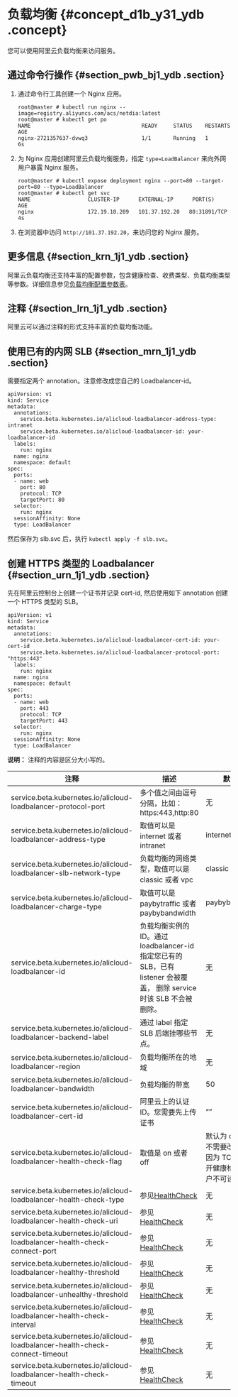 # 负载均衡 {#concept_d1b_y31_ydb .concept}

您可以使用阿里云负载均衡来访问服务。

## 通过命令行操作 {#section_pwb_bj1_ydb .section}

1.  通过命令行工具创建一个 Nginx 应用。

    ```
    root@master # kubectl run nginx --image=registry.aliyuncs.com/acs/netdia:latest
    root@master # kubectl get po 
    NAME                                   READY     STATUS    RESTARTS   AGE
    nginx-2721357637-dvwq3                 1/1       Running   1          6s
    ```

2.  为 Nginx 应用创建阿里云负载均衡服务，指定 `type=LoadBalancer` 来向外网用户暴露 Nginx 服务。

    ```
    root@master # kubectl expose deployment nginx --port=80 --target-port=80 --type=LoadBalancer
    root@master # kubectl get svc
    NAME                  CLUSTER-IP      EXTERNAL-IP      PORT(S)                        AGE
    nginx                 172.19.10.209   101.37.192.20   80:31891/TCP                   4s
    ```

3.  在浏览器中访问 `http://101.37.192.20`，来访问您的 Nginx 服务。

## 更多信息 {#section_krn_1j1_ydb .section}

阿里云负载均衡还支持丰富的配置参数，包含健康检查、收费类型、负载均衡类型等参数。详细信息参见[负载均衡配置参数表](#table_csn_1j1_ydb)。

## 注释 {#section_lrn_1j1_ydb .section}

阿里云可以通过注释的形式支持丰富的负载均衡功能。

## 使用已有的内网 SLB {#section_mrn_1j1_ydb .section}

需要指定两个 annotation。注意修改成您自己的 Loadbalancer-id。

```
apiVersion: v1
kind: Service
metadata:
  annotations:
    service.beta.kubernetes.io/alicloud-loadbalancer-address-type: intranet
    service.beta.kubernetes.io/alicloud-loadbalancer-id: your-loadbalancer-id
  labels:
    run: nginx
  name: nginx
  namespace: default
spec:
  ports:
  - name: web
    port: 80
    protocol: TCP
    targetPort: 80
  selector:
    run: nginx
  sessionAffinity: None
  type: LoadBalancer
```

然后保存为 slb.svc 后，执行 `kubectl apply -f slb.svc`。

## 创建 HTTPS 类型的 Loadbalancer {#section_urn_1j1_ydb .section}

先在阿里云控制台上创建一个证书并记录 cert-id, 然后使用如下 annotation 创建一个 HTTPS 类型的 SLB。

```
apiVersion: v1
kind: Service
metadata:
  annotations:
    service.beta.kubernetes.io/alicloud-loadbalancer-cert-id: your-cert-id
    service.beta.kubernetes.io/alicloud-loadbalancer-protocol-port: "https:443"
  labels:
    run: nginx
  name: nginx
  namespace: default
spec:
  ports:
  - name: web
    port: 443
    protocol: TCP
    targetPort: 443
  selector:
    run: nginx
  sessionAffinity: None
  type: LoadBalancer
```

**说明：** 注释的内容是区分大小写的。

|注释|描述|默认值|
|--|--|---|
|service.beta.kubernetes.io/alicloud-loadbalancer-protocol-port|多个值之间由逗号分隔，比如：https:443,http:80|无|
|service.beta.kubernetes.io/alicloud-loadbalancer-address-type|取值可以是 internet 或者 intranet|internet|
|service.beta.kubernetes.io/alicloud-loadbalancer-slb-network-type|负载均衡的网络类型，取值可以是 classic 或者 vpc|classic|
|service.beta.kubernetes.io/alicloud-loadbalancer-charge-type|取值可以是 paybytraffic 或者 paybybandwidth|paybybandwidth|
|service.beta.kubernetes.io/alicloud-loadbalancer-id|负载均衡实例的 ID。通过 loadbalancer-id 指定您已有的 SLB，已有 listener 会被覆盖， 删除 service 时该 SLB 不会被删除。|无|
|service.beta.kubernetes.io/alicloud-loadbalancer-backend-label|通过 label 指定 SLB 后端挂哪些节点。|无|
|service.beta.kubernetes.io/alicloud-loadbalancer-region|负载均衡所在的地域|无|
|service.beta.kubernetes.io/alicloud-loadbalancer-bandwidth|负载均衡的带宽|50|
|service.beta.kubernetes.io/alicloud-loadbalancer-cert-id|阿里云上的认证 ID。您需要先上传证书|“”|
|service.beta.kubernetes.io/alicloud-loadbalancer-health-check-flag|取值是 on 或者 off|默认为 off。TCP 不需要改参数。因为 TCP 默认打开健康检查，用户不可设置。|
|service.beta.kubernetes.io/alicloud-loadbalancer-health-check-type|参见[HealthCheck](../../../../intl.zh-CN/API参考/监听/TCP监听/CreateLoadBalancerTCPListener.md#table_u2n_zrk_cz)|无|
|service.beta.kubernetes.io/alicloud-loadbalancer-health-check-uri|参见 [HealthCheck](../../../../intl.zh-CN/API参考/监听/TCP监听/CreateLoadBalancerTCPListener.md#table_u2n_zrk_cz)|无|
|service.beta.kubernetes.io/alicloud-loadbalancer-health-check-connect-port|参见 [HealthCheck](../../../../intl.zh-CN/API参考/监听/TCP监听/CreateLoadBalancerTCPListener.md#table_u2n_zrk_cz)|无|
|service.beta.kubernetes.io/alicloud-loadbalancer-healthy-threshold|参见 [HealthCheck](../../../../intl.zh-CN/API参考/监听/TCP监听/CreateLoadBalancerTCPListener.md#table_u2n_zrk_cz)|无|
|service.beta.kubernetes.io/alicloud-loadbalancer-unhealthy-threshold|参见 [HealthCheck](../../../../intl.zh-CN/API参考/监听/TCP监听/CreateLoadBalancerTCPListener.md#table_u2n_zrk_cz)|无|
|service.beta.kubernetes.io/alicloud-loadbalancer-health-check-interval|参见 [HealthCheck](../../../../intl.zh-CN/API参考/监听/TCP监听/CreateLoadBalancerTCPListener.md#table_u2n_zrk_cz)|无|
|service.beta.kubernetes.io/alicloud-loadbalancer-health-check-connect-timeout|参见 [HealthCheck](../../../../intl.zh-CN/API参考/监听/TCP监听/CreateLoadBalancerTCPListener.md#table_u2n_zrk_cz)|无|
|service.beta.kubernetes.io/alicloud-loadbalancer-health-check-timeout|参见 [HealthCheck](../../../../intl.zh-CN/API参考/监听/TCP监听/CreateLoadBalancerTCPListener.md#table_u2n_zrk_cz)|无|

